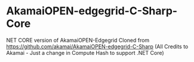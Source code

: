 # AkamaiOPEN-edgegrid-C-Sharp-Core
NET CORE version of AkamaiOPEN-Edgegrid Cloned from https://github.com/akamai/AkamaiOPEN-edgegrid-C-Sharp (All Credits to Akamai - Just a change in Compute Hash to support .NET Core)

